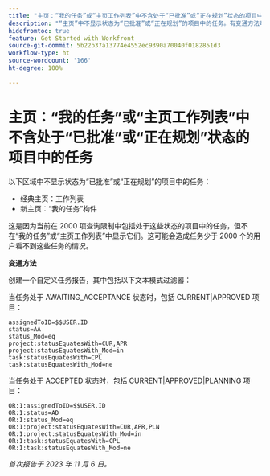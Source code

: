 ```yaml
---
title: "主页：“我的任务”或“主页工作列表”中不含处于“已批准”或“正在规划”状态的项目中的任务"
description: "“主页”中不显示状态为“已批准”或“正在规划”的项目中的任务。有变通方法可用。"
hidefromtoc: true
feature: Get Started with Workfront
source-git-commit: 5b22b37a13774e4552ec9390a70040f0182851d3
workflow-type: ht
source-wordcount: '166'
ht-degree: 100%

---
```



# 主页：“我的任务”或“主页工作列表”中不含处于“已批准”或“正在规划”状态的项目中的任务

以下区域中不显示状态为“已批准”或“正在规划”的项目中的任务：

* 经典主页：工作列表
* 新主页：“我的任务”构件

这是因为当前在 2000 项查询限制中包括处于这些状态的项目中的任务，但不在“我的任务”或“主页工作列表”中显示它们。这可能会造成任务少于 2000 个的用户看不到这些任务的情况。

**变通方法**

创建一个自定义任务报告，其中包括以下文本模式过滤器：

当任务处于 AWAITING_ACCEPTANCE 状态时，包括 CURRENT|APPROVED 项目：

```
assignedToID=$$USER.ID
status=AA
status_Mod=eq
project:statusEquatesWith=CUR,APR
project:statusEquatesWith_Mod=in
task:statusEquatesWith=CPL
task:statusEquatesWith_Mod=ne
```

当任务处于 ACCEPTED 状态时，包括 CURRENT|APPROVED|PLANNING 项目：

```
OR:1:assignedToID=$$USER.ID
OR:1:status=AD
OR:1:status_Mod=eq
OR:1:project:statusEquatesWith=CUR,APR,PLN
OR:1:project:statusEquatesWith_Mod=in
OR:1:task:statusEquatesWith=CPL
OR:1:task:statusEquatesWith_Mod=ne
```

_首次报告于 2023 年 11 月 6 日。_
